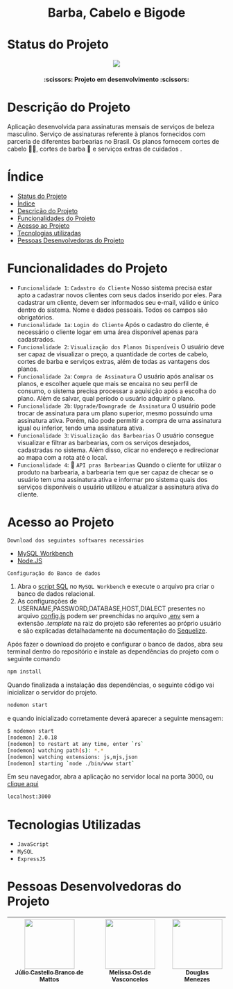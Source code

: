 
<h1 align="center"> Barba, Cabelo e Bigode </h1>

# Status do Projeto
<p align="center">
<img src="http://img.shields.io/static/v1?label=STATUS&message=EM%20DESENVOLVIMENTO&color=GREEN&style=for-the-badge"/>
</p>
<h4 align="center"> 
    :scissors:  Projeto em desenvolvimento  :scissors:
</h4>


# Descrição do Projeto

Aplicação desenvolvida para assinaturas mensais de serviços de beleza masculino. Serviço de assinaturas referente à planos fornecidos com parceria de diferentes barbearias no Brasil.
Os planos fornecem cortes de cabelo 💇‍♂️, cortes de barba 🧔 e serviços extras de cuidados .


# Índice 
* [Status do Projeto](#status-do-projeto)
* [Índice](#índice)
* [Descrição do Projeto](#descrição-do-projeto)
* [Funcionalidades do Projeto](#funcionalidades-do-projeto)
* [Acesso ao Projeto](#acesso-ao-projeto)
* [Tecnologias utilizadas](#tecnologias-utilizadas)
* [Pessoas Desenvolvedoras do Projeto](#pessoas-desenvolvedoras-do-projeto)

# Funcionalidades do Projeto
- `Funcionalidade 1`: `Cadastro do Cliente` Nosso sistema precisa estar apto a cadastrar novos clientes com seus dados inserido por eles. Para cadastrar um cliente, devem ser informados seu e-mail, válido e único dentro do sistema. Nome e dados pessoais. Todos os campos são obrigatórios.
- `Funcionalidade 1a`: `Login do Cliente` Após o cadastro do cliente, é necessário o cliente logar em uma área disponível apenas para cadastrados.
- `Funcionalidade 2`: `Visualização dos Planos Disponíveis` O usuário deve ser capaz de visualizar o preço, a quantidade de cortes de cabelo, cortes de barba e serviços extras, além de todas as vantagens dos planos.
- `Funcionalidade 2a`: `Compra de Assinatura` O usuário após analisar os planos, e escolher aquele que mais se encaixa no seu perfil de consumo, o sistema precisa processar a aquisição após a escolha do plano. Além de salvar, qual período o usuário adquirir o plano.
- `Funcionalidade 2b`: `Upgrade/Downgrade de Assinatura` O usuário pode trocar de assinatura para um plano superior, mesmo possuindo uma assinatura ativa. Porém, não pode permitir a compra de uma assinatura igual ou inferior, tendo uma assinatura ativa.
- `Funcionalidade 3`: `Visualização das Barbearias` O usuário consegue visualizar e filtrar as barbearias, com os serviços desejados, cadastradas no sistema. Além disso, clicar no endereço e redirecionar ao mapa com a rota até o local.
- `Funcionalidade 4`: :hammer: `API pras Barbearias` Quando o cliente for utilizar o produto na barbearia, a barbearia tem que ser capaz de checar se o usuário tem uma assinatura ativa e informar pro sistema quais dos serviços disponíveis o usuário utilizou e atualizar a assinatura ativa do cliente.

# Acesso ao Projeto
`Download dos seguintes softwares necessários`

* [MySQL Workbench](https://www.mysql.com/products/workbench/)
* [Node.JS](https://nodejs.org/en/)

`Configuração do Banco de dados`
1. Abra o [script SQL](bancoDeDados.sql) no `MySQL Workbench` e execute o arquivo pra criar o banco de dados relacional.
2. As configurações de USERNAME,PASSWORD,DATABASE,HOST,DIALECT presentes no arquivo [config.js](database/config/config.js) podem ser preenchidas no arquivo [.env](.env.template) sem a extensão *.template* na raiz do projeto são referentes ao próprio usuário e são explicadas detalhadamente na documentação do [Sequelize](https://sequelize.org/docs/v6/other-topics/migrations/#configuration-connection-string).

Após fazer o download do projeto e configurar o banco de dados, abra seu terminal dentro do repositório e instale as dependências do projeto com o seguinte comando
~~~bash
npm install
~~~
Quando finalizada a instalação das dependências, o seguinte código vai inicializar o servidor do projeto.
~~~bash
nodemon start
~~~
e quando inicializado corretamente deverá aparecer a seguinte mensagem:
~~~bash
$ nodemon start
[nodemon] 2.0.18
[nodemon] to restart at any time, enter `rs`
[nodemon] watching path(s): *.*
[nodemon] watching extensions: js,mjs,json
[nodemon] starting `node ./bin/www start`
~~~
Em seu navegador, abra a aplicação no servidor local na porta 3000, ou [clique aqui](http://localhost:3000/)
~~~bash
localhost:3000
~~~

# Tecnologias Utilizadas
* `JavaScript`
* `MySQL`
* `ExpressJS`

# Pessoas Desenvolvedoras do Projeto

| [<img src="https://avatars.githubusercontent.com/u/94792677?v=4" width=115><br><sub>Júlio Castello Branco de Mattos</sub>](https://github.com/jcastellobranco) |  [<img src="https://avatars.githubusercontent.com/u/102265129?v=4" width=115><br><sub>Melissa Ost de Vasconcelos</sub>](https://github.com/Melissaost) |  [<img src="https://avatars.githubusercontent.com/u/57369005?v=4" width=115><br><sub>Douglas Menezes</sub>](https://github.com/dvictor13) |
| :---: | :---: | :---: |
